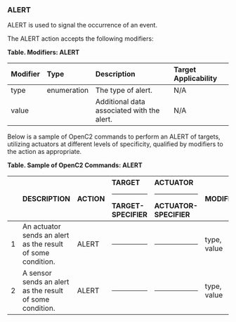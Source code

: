 ### ALERT
ALERT is used to signal the occurrence of an event.

The ALERT action accepts the following modifiers:

**Table. Modifiers: ALERT**

| Modifier | Type | Description | Target Applicability | 
| :--- | :--- | :--- | :--- | 
| type | enumeration | The type of alert. | N/A | 
| value |  | Additional data associated with the alert. | N/A | 

Below is a sample of OpenC2 commands to perform an ALERT of targets, utilizing actuators at different levels of specificity, qualified by modifiers to the action as appropriate.

**Table. Sample of OpenC2 Commands: ALERT**

|  | DESCRIPTION | ACTION | TARGET<hr>TARGET-SPECIFIER | ACTUATOR<hr>ACTUATOR-SPECIFIER | MODIFIER | 
| :--- | :--- | :--- | :--- | :--- | :--- | 
| 1 | An actuator sends an alert as the result of some condition. | ALERT | <hr> | <hr> | type, value | 
| 2 | A sensor sends an alert as the result of some condition. | ALERT | <hr> | <hr> | type, value | 

